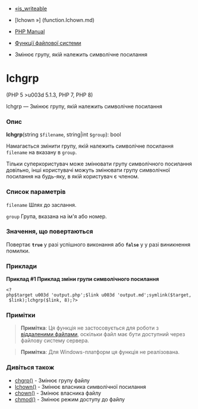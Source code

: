 - [«is_writeable](function.is-writeable.md)
- [lchown »] (function.lchown.md)

- [PHP Manual](index.md)
- [Функції файлової системи](ref.filesystem.md)
- Змінює групу, якій належить символічне посилання

# lchgrp

(PHP 5 \>u003d 5.1.3, PHP 7, PHP 8)

lchgrp — Змінює групу, якій належить символічне посилання

### Опис

**lchgrp**(string `$filename`, string\|int `$group`): bool

Намагається змінити групу, якій належить символічне посилання
`filename` на вказану в `group`.

Тільки суперкористувач може змінювати групу символічного посилання
довільно, інші користувачі можуть змінювати групу символічної
посилання на будь-яку, в якій користувач є членом.

### Список параметрів

`filename`
Шлях до заслання.

`group`
Група, вказана на ім'я або номер.

### Значення, що повертаються

Повертає **`true`** у разі успішного виконання або **`false`** у
у разі виникнення помилки.

### Приклади

**Приклад #1 Приклад зміни групи символічного посилання**

` <?php$target u003d 'output.php';$link u003d 'output.md';symlink($target, $link);lchgrp($link, 8);?> `

### Примітки

> **Примітка**: Ця функція не застосовується для роботи з [віддаленими
> файлами](features.remote-files.md), оскільки файл має бути
> доступний через файлову систему сервера.

> **Примітка**: Для Windows-платформ ця функція не реалізована.

### Дивіться також

- [chgrp()](function.chgrp.md) - Змінює групу файлу
- [lchown()](function.lchown.md) - Змінює власника символічної
посилання
- [chown()](function.chown.md) - Змінює власника файлу
- [chmod()](function.chmod.md) - Змінює режим доступу до файлу
